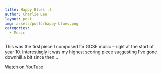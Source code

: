 ```yaml
---
title: Happy Blues :)
author: Charlie Lee
layout: post
img: assets/posts/happy-blues.png
categories:
  - Music
---
```

This was the first piece I composed for GCSE music &#8211; right at the start of year 10. Interestingly it was my highest scoring piece suggesting I&#8217;ve gone downhill a bit since then&#8230;
  
[Watch on YouTube](https://www.youtube.com/watch?v=0XzA6lamacA)